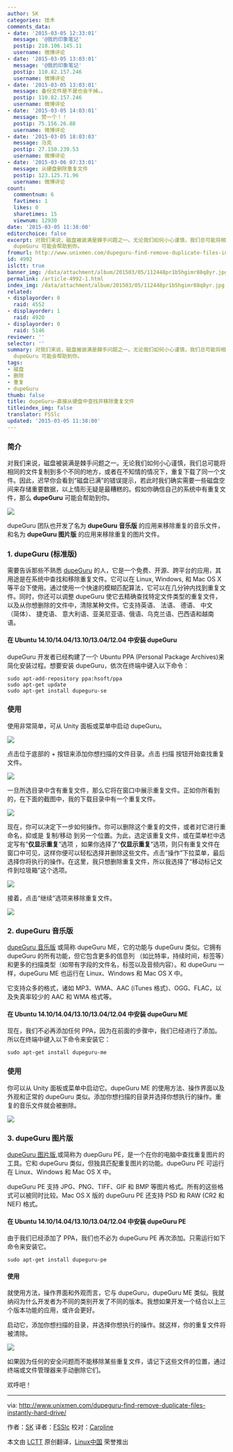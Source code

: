 ```yaml
---
author: SK
categories: 技术
comments_data:
- date: '2015-03-05 12:33:01'
  message: '@我的印象笔记'
  postip: 218.106.145.11
  username: 微博评论
- date: '2015-03-05 13:03:01'
  message: '@我的印象笔记'
  postip: 110.82.157.246
  username: 微博评论
- date: '2015-03-05 13:03:01'
  message: 备份文件是不是也会干掉。。
  postip: 110.82.157.246
  username: 微博评论
- date: '2015-03-05 14:03:01'
  message: 赞一个！！
  postip: 75.156.26.88
  username: 微博评论
- date: '2015-03-05 18:03:03'
  message: 马克
  postip: 27.150.239.53
  username: 微博评论
- date: '2015-03-06 07:33:01'
  message: 从硬盘删除重复文件
  postip: 123.125.71.96
  username: 微博评论
count:
  commentnum: 6
  favtimes: 1
  likes: 0
  sharetimes: 15
  viewnum: 12930
date: '2015-03-05 11:38:00'
editorchoice: false
excerpt: 对我们来说，磁盘被装满是棘手问题之一。无论我们如何小心谨慎，我们总可能将相同的文件复制到多个不同的地方，或者在不知情的情况下，重复下载了同一个文件。因此，迟早你会看到“磁盘已满”的错误提示，若此时我们确实需要一些磁盘空间来存储重要数据，以上情形无疑是最糟糕的。假如你确信自己的系统中有重复文件，那么
  dupeGuru 可能会帮助到你。
fromurl: http://www.unixmen.com/dupeguru-find-remove-duplicate-files-instantly-hard-drive/
id: 4992
islctt: true
banner_img: /data/attachment/album/201503/05/112448pr1b5hgimr88q8yr.jpg
permalink: /article-4992-1.html
index_img: /data/attachment/album/201503/05/112448pr1b5hgimr88q8yr.jpg.thumb.jpg
related:
- displayorder: 0
  raid: 4552
- displayorder: 1
  raid: 4920
- displayorder: 0
  raid: 5146
reviewer: ''
selector: ''
summary: 对我们来说，磁盘被装满是棘手问题之一。无论我们如何小心谨慎，我们总可能将相同的文件复制到多个不同的地方，或者在不知情的情况下，重复下载了同一个文件。因此，迟早你会看到“磁盘已满”的错误提示，若此时我们确实需要一些磁盘空间来存储重要数据，以上情形无疑是最糟糕的。假如你确信自己的系统中有重复文件，那么
  dupeGuru 可能会帮助到你。
tags:
- 磁盘
- 删除
- 重复
- dupeGuru
thumb: false
title: dupeGuru—直接从硬盘中查找并移除重复文件
titleindex_img: false
translator: FSSlc
updated: '2015-03-05 11:38:00'
---
```


### 简介


对我们来说，磁盘被装满是棘手问题之一。无论我们如何小心谨慎，我们总可能将相同的文件复制到多个不同的地方，或者在不知情的情况下，重复下载了同一个文件。因此，迟早你会看到“磁盘已满”的错误提示，若此时我们确实需要一些磁盘空间来存储重要数据，以上情形无疑是最糟糕的。假如你确信自己的系统中有重复文件，那么 **dupeGuru** 可能会帮助到你。


![](/data/attachment/album/201503/05/112448pr1b5hgimr88q8yr.jpg)


dupeGuru 团队也开发了名为 **dupeGuru 音乐版** 的应用来移除重复的音乐文件，和名为 **dupeGuru 图片版** 的应用来移除重复的图片文件。


### 1. dupeGuru (标准版)


需要告诉那些不熟悉 [dupeGuru](http://www.hardcoded.net/dupeguru/) 的人，它是一个免费、开源、跨平台的应用，其用途是在系统中查找和移除重复文件。它可以在 Linux, Windows, 和 Mac OS X 等平台下使用。通过使用一个快速的模糊匹配算法，它可以在几分钟内找到重复文件。同时，你还可以调整 dupeGuru 使它去精确查找特定文件类型的重复文件，以及从你想删除的文件中，清除某种文件。它支持英语、 法语、 德语、 中文 （简体）、 捷克语、 意大利语、亚美尼亚语、俄语、乌克兰语、巴西语和越南语。


#### 在 Ubuntu 14.10/14.04/13.10/13.04/12.04 中安装 dupeGuru


dupeGuru 开发者已经构建了一个 Ubuntu PPA (Personal Package Archives)来简化安装过程。想要安装 dupeGuru，依次在终端中键入以下命令：



```
sudo apt-add-repository ppa:hsoft/ppa
sudo apt-get update
sudo apt-get install dupeguru-se

```

### 使用


使用非常简单，可从 Unity 面板或菜单中启动 dupeGuru。


[![](https://camo.githubusercontent.com/e3de88fe1a4345bc3aecd9ad7190fc9875fc3757/68747470733a2f2f313130323034373336302e7273632e63646e37372e6f72672f77702d636f6e74656e742f75706c6f6164732f323031342f31312f64757065477572755f3030372e706e67)](https://camo.githubusercontent.com/e3de88fe1a4345bc3aecd9ad7190fc9875fc3757/68747470733a2f2f313130323034373336302e7273632e63646e37372e6f72672f77702d636f6e74656e742f75706c6f6164732f323031342f31312f64757065477572755f3030372e706e67)


点击位于底部的 + 按钮来添加你想扫描的文件目录。点击 扫描 按钮开始查找重复文件。


[![](https://camo.githubusercontent.com/812b299be8b8e4e90e257ed9e46b0e209ba969f6/68747470733a2f2f313130323034373336302e7273632e63646e37372e6f72672f77702d636f6e74656e742f75706c6f6164732f323031342f31312f64757065477572755f3030382e706e67)](https://camo.githubusercontent.com/812b299be8b8e4e90e257ed9e46b0e209ba969f6/68747470733a2f2f313130323034373336302e7273632e63646e37372e6f72672f77702d636f6e74656e742f75706c6f6164732f323031342f31312f64757065477572755f3030382e706e67)


一旦所选目录中含有重复文件，那么它将在窗口中展示重复文件。正如你所看到的，在下面的截图中，我的下载目录中有一个重复文件。


[![](https://camo.githubusercontent.com/94e0bf070e0f08e5b510c692a3ddb6ac924abebb/68747470733a2f2f313130323034373336302e7273632e63646e37372e6f72672f77702d636f6e74656e742f75706c6f6164732f323031342f31312f64757065477572752d526573756c74735f3030392e706e67)](https://camo.githubusercontent.com/94e0bf070e0f08e5b510c692a3ddb6ac924abebb/68747470733a2f2f313130323034373336302e7273632e63646e37372e6f72672f77702d636f6e74656e742f75706c6f6164732f323031342f31312f64757065477572752d526573756c74735f3030392e706e67)


现在，你可以决定下一步如何操作。你可以删除这个重复的文件，或者对它进行重命名，抑或是 复制/移动 到另一个位置。为此，选定该重复文件，或在菜单栏中选定写有“**仅显示重复**”选项 ，如果你选择了“**仅显示重复**”选项，则只有重复文件在窗口中可见，这样你便可以轻松选择并删除这些文件。点击“操作”下拉菜单，最后选择你将执行的操作。在这里，我只想删除重复文件，所以我选择了“移动标记文件到垃圾箱”这个选项。


[![](https://camo.githubusercontent.com/6ff3c5f5b9accaf60458d5c5c41137ec44c87a51/68747470733a2f2f313130323034373336302e7273632e63646e37372e6f72672f77702d636f6e74656e742f75706c6f6164732f323031342f31312f4d656e755f3031302e706e67)](https://camo.githubusercontent.com/6ff3c5f5b9accaf60458d5c5c41137ec44c87a51/68747470733a2f2f313130323034373336302e7273632e63646e37372e6f72672f77702d636f6e74656e742f75706c6f6164732f323031342f31312f4d656e755f3031302e706e67)


接着，点击“继续”选项来移除重复文件。


[![](https://camo.githubusercontent.com/f165305576c4c42cd820b9605ac45be33edf1772/68747470733a2f2f313130323034373336302e7273632e63646e37372e6f72672f77702d636f6e74656e742f75706c6f6164732f323031342f31312f44656c6574696f6e2d4f7074696f6e735f3031312e706e67)](https://camo.githubusercontent.com/f165305576c4c42cd820b9605ac45be33edf1772/68747470733a2f2f313130323034373336302e7273632e63646e37372e6f72672f77702d636f6e74656e742f75706c6f6164732f323031342f31312f44656c6574696f6e2d4f7074696f6e735f3031312e706e67)


### 2. dupeGuru 音乐版


[dupeGuru 音乐版](http://www.hardcoded.net/dupeguru_me/) 或简称 dupeGuru ME，它的功能与 dupeGuru 类似。它拥有 dupeGuru 的所有功能，但它包含更多的信息列 （如比特率，持续时间，标签等）和更多的扫描类型（如带有字段的文件名，标签以及音频内容）。和 dupeGuru 一样，dupeGuru ME 也运行在 Linux、Windows 和 Mac OS X 中。


它支持众多的格式，诸如 MP3、WMA、AAC (iTunes 格式)、OGG、FLAC，以及失真率较少的 AAC 和 WMA 格式等。


#### 在 Ubuntu 14.10/14.04/13.10/13.04/12.04 中安装 dupeGuru ME


现在，我们不必再添加任何 PPA，因为在前面的步骤中，我们已经进行了添加。所以在终端中键入以下命令来安装它：



```
sudo apt-get install dupeguru-me

```

### 使用


你可以从 Unity 面板或菜单中启动它。dupeGuru ME 的使用方法、操作界面以及外观和正常的 dupeGuru 类似。添加你想扫描的目录并选择你想执行的操作。重复的音乐文件就会被删除。


[![](https://camo.githubusercontent.com/070f3b0cbf186254f6cc67997ce1dcade3fe7f6b/68747470733a2f2f313130323034373336302e7273632e63646e37372e6f72672f77702d636f6e74656e742f75706c6f6164732f323031342f31312f64757065477572752d4d757369632d45646974696f6e2d526573756c74735f3031322e706e67)](https://camo.githubusercontent.com/070f3b0cbf186254f6cc67997ce1dcade3fe7f6b/68747470733a2f2f313130323034373336302e7273632e63646e37372e6f72672f77702d636f6e74656e742f75706c6f6164732f323031342f31312f64757065477572752d4d757369632d45646974696f6e2d526573756c74735f3031322e706e67)


### 3. dupeGuru 图片版


[dupeGuru 图片版](http://www.hardcoded.net/dupeguru_pe/),或简称为 duepGuru PE，是一个在你的电脑中查找重复图片的工具。它和 dupeGuru 类似，但独具匹配重复图片的功能。dupeGuru PE 可运行在 Linux、Windows 和 Mac OS X 中。


dupeGuru PE 支持 JPG、PNG、TIFF、GIF 和 BMP 等图片格式。所有的这些格式可以被同时比较。Mac OS X 版的 dupeGuru PE 还支持 PSD 和 RAW (CR2 和 NEF) 格式。


#### 在 Ubuntu 14.10/14.04/13.10/13.04/12.04 中安装 dupeGuru PE


由于我们已经添加了 PPA，我们也不必为 dupeGuru PE 再次添加。只需运行如下命令来安装它。



```
sudo apt-get install dupeguru-pe

```

#### 使用


就使用方法，操作界面和外观而言，它与 dupeGuru，dupeGuru ME 类似。我就纳闷为什么开发者为不同的类别开发了不同的版本。我想如果开发一个结合以上三个版本功能的应用，或许会更好。


启动它，添加你想扫描的目录，并选择你想执行的操作。就这样，你的重复文件将被清除。


[![](https://camo.githubusercontent.com/61a8afafa557c4ff9d34e82510cc381869cf90cf/68747470733a2f2f313130323034373336302e7273632e63646e37372e6f72672f77702d636f6e74656e742f75706c6f6164732f323031342f31312f64757065477572752d506963747572652d45646974696f6e2d526573756c74735f3031342e706e67)](https://camo.githubusercontent.com/61a8afafa557c4ff9d34e82510cc381869cf90cf/68747470733a2f2f313130323034373336302e7273632e63646e37372e6f72672f77702d636f6e74656e742f75706c6f6164732f323031342f31312f64757065477572752d506963747572652d45646974696f6e2d526573756c74735f3031342e706e67)


如果因为任何的安全问题而不能移除某些重复文件，请记下这些文件的位置，通过终端或文件管理器来手动删除它们。


欢呼吧！




---


via: <http://www.unixmen.com/dupeguru-find-remove-duplicate-files-instantly-hard-drive/>


作者：[SK](http://www.unixmen.com/author/sk/) 译者：[FSSlc](https://github.com/FSSlc) 校对：[Caroline](https://github.com/carolinewuyan)


本文由 [LCTT](https://github.com/LCTT/TranslateProject) 原创翻译，[Linux中国](http://linux.cn/) 荣誉推出